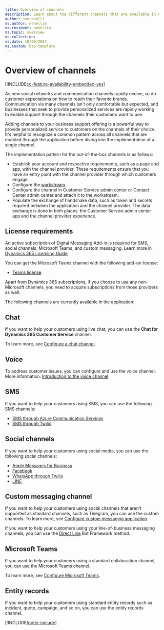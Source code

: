 ```yaml
---
title: Overview of channels
description: Learn about the different channels that are available in Omnichannel for Customer Service and the licenses required to use them.
author: neeranelli
ms.author: nenellim
ms.reviewer: nenellim
ms.topic: overview
ms.collection:
ms.date: 10/09/2024
ms.custom: bap-template
---
```


# Overview of channels

[!INCLUDE[cc-feature-availability-embedded-yes](../../includes/cc-feature-availability-embedded-yes.md)]

As new social networks and communication channels rapidly evolve, so do customer expectations on how to reach their favorite brands. Communication via many channels isn't only comfortable but expected, and businesses that seek to provide personalized services are rapidly working to enable support through the channels their customers want to use. 

Adding channels to your business support offering is a powerful way to provide personalized service to customers on the channels of their choice. It's helpful to recognize a common pattern across all channels that are enabled through the application before diving into the implementation of a single channel.

The implementation pattern for the out-of-the-box channels is as follows:

- Establish your account and respective requirements, such as a page and app, with the channel provider. These requirements ensure that you have an entry point with the channel provider through which customers engage.
- Configure the [workstream](../implement/cs-admin-center.md).
- Configure the channel in Customer Service admin center or Contact Center admin center and attach it to the workstream.
- Populate the exchange of handshake data, such as token and secrets required between the application and the channel provider. The data exchange is done in both places: the Customer Service admin center app and the channel provider experience. 

## License requirements

An active subscription of Digital Messaging Add-in is required for SMS, social channels, Microsoft Teams, and custom messaging. Learn more in [Dynamics 365 Licensing Guide](https://go.microsoft.com/fwlink/p/?LinkId=866544).

You can get the Microsoft Teams channel with the following add-on license:

- [Teams license](/MicrosoftTeams/office-365-licensing)

Apart from Dynamics 365 subscriptions, if you choose to use any non-Microsoft channels, you need to acquire subscriptions from those providers as well.

The following channels are currently available in the application: 

## Chat

If you want to help your customers using live chat, you can use the **Chat for Dynamics 365 Customer Service** channel.

To learn more, see [Configure a chat channel](../administer/set-up-chat-widget.md).

## Voice

To address customer issues, you can configure and use the voice channel. More information: [Introduction to the voice channel](../administer/voice-channel.md)

## SMS

If you want to help your customers using SMS, you can use the following SMS channels:

- [SMS through Azure Communication Services](../administer/configure-sms-channel-acs.md)
- [SMS through Twilio](../administer/Configure-sms-channel-twilio.md)

## Social channels

If you want to help your customers using social media, you can use the following social channels:

- [Apple Messages for Business](../administer/configure-apple-messages-for-business-channel.md)
- [Facebook](../administer/configure-facebook-channel.md)
- [WhatsApp through Twilio](../administer/configure-whatsapp-channel.md)
- [LINE](../administer/configure-line-channel.md)

## Custom messaging channel

If you want to help your customers using social channels that aren't supported as standard channels, such as Telegram, you can use the custom channels. To learn more, see [Configure custom messaging application](../administer/configure-custom-channel.md).

If you want to help your customers using your line-of-business messaging channels, you can use the [Direct Line](../develop/bring-your-own-channel.md) Bot Framework method.

## Microsoft Teams

If you want to help your customers using a standard collaboration channel, you can use the Microsoft Teams channel.

To learn more, see [Configure Microsoft Teams](../administer/configure-microsoft-teams.md).

## Entity records

If you want to help your customers using standard entity records such as incident, quote, campaign, and so on, you can use the entity records channel.


[!INCLUDE[footer-include](../../includes/footer-banner.md)]
